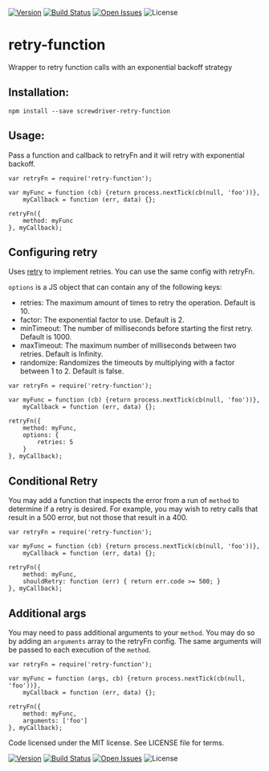 [![Version][npm-image]][npm-url]  [![Build Status][status-image]][status-url] [![Open Issues][issues-image]][issues-url] ![License][license-image]

# retry-function
Wrapper to retry function calls with an exponential backoff strategy

## Installation:
```npm install --save screwdriver-retry-function```

## Usage:
Pass a function and callback to retryFn and it will retry with exponential backoff.
```
var retryFn = require('retry-function');

var myFunc = function (cb) {return process.nextTick(cb(null, 'foo'))},
    myCallback = function (err, data) {};

retryFn({
    method: myFunc
}, myCallback);
```

## Configuring retry

Uses [retry](https://www.npmjs.com/package/retry) to implement retries. You can use the same config with retryFn.

`options` is a JS object that can contain any of the following keys:

* retries: The maximum amount of times to retry the operation. Default is 10.
* factor: The exponential factor to use. Default is 2.
* minTimeout: The number of milliseconds before starting the first retry. Default is 1000.
* maxTimeout: The maximum number of milliseconds between two retries. Default is Infinity.
* randomize: Randomizes the timeouts by multiplying with a factor between 1 to 2. Default is false.

```
var retryFn = require('retry-function');

var myFunc = function (cb) {return process.nextTick(cb(null, 'foo'))},
    myCallback = function (err, data) {};

retryFn({
    method: myFunc,
    options: {
        retries: 5
    }
}, myCallback);
```

## Conditional Retry

You may add a function that inspects the error from a run of `method` to determine if a retry is desired. For example, you may wish to retry calls that result in a 500 error, but not those that result in a 400.

```
var retryFn = require('retry-function');

var myFunc = function (cb) {return process.nextTick(cb(null, 'foo'))},
    myCallback = function (err, data) {};

retryFn({
    method: myFunc,
    shouldRetry: function (err) { return err.code >= 500; }
}, myCallback);
```

## Additional args

You may need to pass additional arguments to your `method`. You may do so by adding an `arguments` array to the retryFn config. The same arguments will be passed to each execution of the `method`.

```
var retryFn = require('retry-function');

var myFunc = function (args, cb) {return process.nextTick(cb(null, 'foo'))},
    myCallback = function (err, data) {};

retryFn({
    method: myFunc,
    arguments: ['foo']
}, myCallback);
```

Code licensed under the MIT license. See LICENSE file for terms.

[![Version][npm-image]][npm-url] 
[![Build Status][status-image]][status-url] 
[![Open Issues][issues-image]][issues-url] 
![License][license-image]

[npm-image]: https://img.shields.io/npm/v/screwdriver-retry-function.svg
[npm-url]: https://npmjs.org/package/screwdriver-retry-function
[license-image]: https://img.shields.io/badge/license-MIT-green
[issues-image]: https://img.shields.io/github/issues/screwdriver-cd/screwdriver.svg
[issues-url]: https://github.com/screwdriver-cd/screwdriver/issues
[status-image]: https://cd.screwdriver.cd/pipelines/10797/badge
[status-url]: https://cd.screwdriver.cd/pipelines/10797
[screwdriver job-tools]: https://github.com/screwdriver-cd/job-tools
